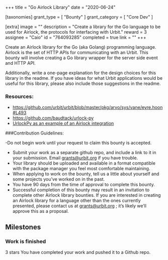 +++
title = "Go Airlock Library"
date = "2020-06-24"

[taxonomies]
grant_type = [ "Bounty" ]
grant_category = [ "Core Dev" ]

[extra]
image = ""
description = "Create a library for the Go language to be used for Airlock, the protocols for interfacing with Urbit."
reward = 3
assignee = "Caio"
id = "764093285"
completed = true
link = ""
+++

Create an Airlock library for the Go (aka Golang) programming language. Airlock is the set of HTTP APIs for communicating with an Urbit. This bounty will involve creating a Go library wrapper for the server side event and HTTP API.

Additionally, write a one-page explanation for the design choices for this library in the readme. If you have ideas for what Urbit applications would be useful for this library, please also include those suggestions in the readme.

### Resources:

- https://github.com/urbit/urbit/blob/master/pkg/arvo/sys/vane/eyre.hoon#L493
- https://github.com/baudtack/urlock-py
- [UrlockPy as an example of an Airlock integration](https://github.com/urbit/docs/pull/892)

###Contribution Guidelines:

-Do not begin work until your request to claim this bounty is accepted.

- Submit your work as a separate github repo, and include a link to it in your submission. Email grants@urbit.org if you have trouble.
- Your library should be uploaded and available in a format compatible with the package manager you feel most comfortable maintaining.
- When applying to work on the bounty, tell us a little about yourself and some projects you’ve worked on in the past.
- You have 90 days from the time of approval to complete this bounty.
- Successful completion of this bounty may result in an invitation to complete other Airlock library bounties. If you are interested in creating an Airlock library for a language other than the ones currently presented, please contact us at grants@urbit.org ; it’s likely we’ll approve this as a proposal.

## Milestones

### Work is finished

3 stars
You have completed your work and pushed it to a Github repo.
